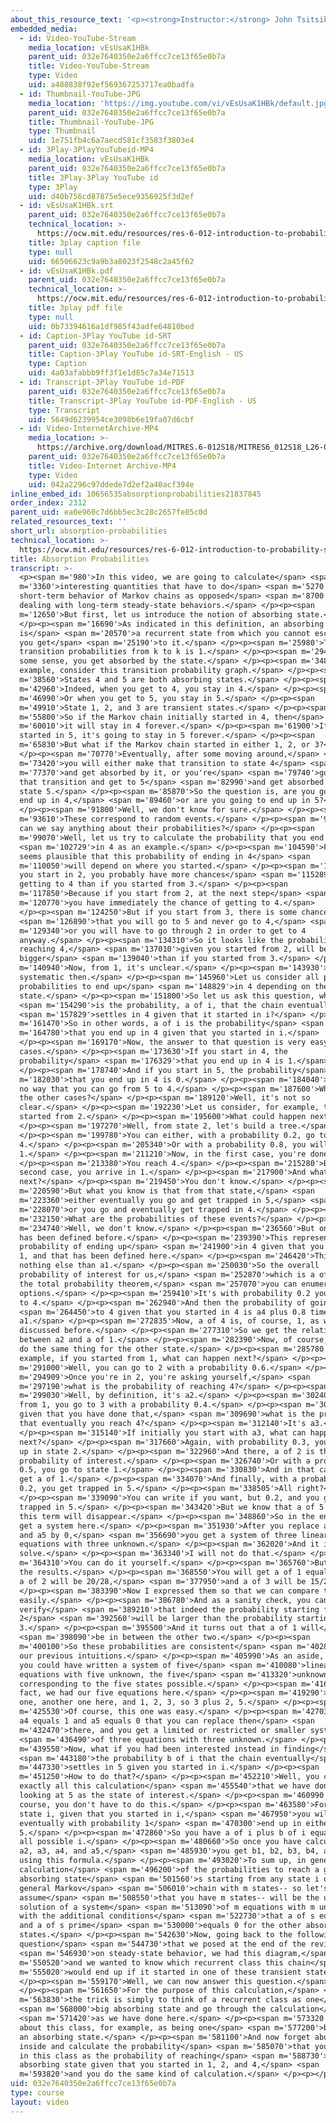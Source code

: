 ```yaml
---
about_this_resource_text: '<p><strong>Instructor:</strong> John Tsitsiklis</p>'
embedded_media:
  - id: Video-YouTube-Stream
    media_location: vEsUsaK1HBk
    parent_uid: 032e7640350e2a6ffcc7ce13f65e0b7a
    title: Video-YouTube-Stream
    type: Video
    uid: a488838f92ef569367253717ea0badfa
  - id: Thumbnail-YouTube-JPG
    media_location: 'https://img.youtube.com/vi/vEsUsaK1HBk/default.jpg'
    parent_uid: 032e7640350e2a6ffcc7ce13f65e0b7a
    title: Thumbnail-YouTube-JPG
    type: Thumbnail
    uid: 1e751fb4c6a7aecd581cf3583f3803e4
  - id: 3Play-3PlayYouTubeid-MP4
    media_location: vEsUsaK1HBk
    parent_uid: 032e7640350e2a6ffcc7ce13f65e0b7a
    title: 3Play-3Play YouTube id
    type: 3Play
    uid: d40b756cd87875e5ece9356925f3d2ef
  - id: vEsUsaK1HBk.srt
    parent_uid: 032e7640350e2a6ffcc7ce13f65e0b7a
    technical_location: >-
      https://ocw.mit.edu/resources/res-6-012-introduction-to-probability-spring-2018/part-iii-random-processes/absorption-probabilities/vEsUsaK1HBk.srt
    title: 3play caption file
    type: null
    uid: 66506623c9a9b3a8023f2548c2a45f62
  - id: vEsUsaK1HBk.pdf
    parent_uid: 032e7640350e2a6ffcc7ce13f65e0b7a
    technical_location: >-
      https://ocw.mit.edu/resources/res-6-012-introduction-to-probability-spring-2018/part-iii-random-processes/absorption-probabilities/vEsUsaK1HBk.pdf
    title: 3play pdf file
    type: null
    uid: 0b73394616a1df985f43adfe64810bed
  - id: Caption-3Play YouTube id-SRT
    parent_uid: 032e7640350e2a6ffcc7ce13f65e0b7a
    title: Caption-3Play YouTube id-SRT-English - US
    type: Caption
    uid: 4a03afabbb9ff3f1e1d85c7a34e71513
  - id: Transcript-3Play YouTube id-PDF
    parent_uid: 032e7640350e2a6ffcc7ce13f65e0b7a
    title: Transcript-3Play YouTube id-PDF-English - US
    type: Transcript
    uid: 5649d6239954ce3098b6e19fa07d6cbf
  - id: Video-InternetArchive-MP4
    media_location: >-
      https://archive.org/download/MITRES.6-012S18/MITRES6_012S18_L26-06_300k.mp4
    parent_uid: 032e7640350e2a6ffcc7ce13f65e0b7a
    title: Video-Internet Archive-MP4
    type: Video
    uid: 042a2296c97ddede7d2ef2a40acf394e
inline_embed_id: 10656535absorptionprobabilities21837845
order_index: 2312
parent_uid: ea0e960c7d6bb5ec3c28c2657fe85c0d
related_resources_text: ''
short_url: absorption-probabilities
technical_location: >-
  https://ocw.mit.edu/resources/res-6-012-introduction-to-probability-spring-2018/part-iii-random-processes/absorption-probabilities
title: Absorption Probabilities
transcript: >-
  <p><span m='980'>In this video, we are going to calculate</span> <span
  m='3360'>interesting quantities that have to do</span> <span m='5270'>with the
  short-term behavior of Markov chains as opposed</span> <span m='8700'>to those
  dealing with long-term steady-state behaviors.</span> </p><p><span
  m='12650'>But first, let us introduce the notion of absorbing state.</span>
  </p><p><span m='16690'>As indicated in this definition, an absorbing state
  is</span> <span m='20570'>a recurrent state from which you cannot escape once
  you get</span> <span m='25190'>to it.</span> </p><p><span m='25980'>The
  transition probabilities from k to k is 1.</span> </p><p><span m='29450'>So in
  some sense, you get absorbed by the state.</span> </p><p><span m='34870'>For
  example, consider this transition probability graph.</span> </p><p><span
  m='38560'>States 4 and 5 are both absorbing states.</span> </p><p><span
  m='42960'>Indeed, when you get to 4, you stay in 4.</span> </p><p><span
  m='46990'>Or when you get to 5, you stay in 5.</span> </p><p><span
  m='49910'>State 1, 2, and 3 are transient states.</span> </p><p><span
  m='55800'>So if the Markov chain initially started in 4, then</span> <span
  m='60010'>it will stay in 4 forever.</span> </p><p><span m='61900'>If it
  started in 5, it's going to stay in 5 forever.</span> </p><p><span
  m='65830'>But what if the Markov chain started in either 1, 2, or 3?</span>
  </p><p><span m='70770'>Eventually, after some moving around,</span> <span
  m='73420'>you will either make that transition to state 4</span> <span
  m='77370'>and get absorbed by it, or you're</span> <span m='79740'>going to do
  that transition and get to 5</span> <span m='82990'>and get absorbed by the
  state 5.</span> </p><p><span m='85870'>So the question is, are you going to
  end up in 4,</span> <span m='89460'>or are you going to end up in 5?</span>
  </p><p><span m='91800'>Well, we don't know for sure.</span> </p><p><span
  m='93610'>These correspond to random events.</span> </p><p><span m='96090'>But
  can we say anything about their probabilities?</span> </p><p><span
  m='99070'>Well, let us try to calculate the probability that you end up</span>
  <span m='102729'>in 4 as an example.</span> </p><p><span m='104590'>First, it
  seems plausible that this probability of ending in 4</span> <span
  m='110050'>will depend on where you started.</span> </p><p><span m='111950'>If
  you start in 2, you probably have more chances</span> <span m='115289'>of
  getting to 4 than if you started from 3.</span> </p><p><span
  m='117850'>Because if you start from 2, at the next step</span> <span
  m='120770'>you have immediately the chance of getting to 4.</span>
  </p><p><span m='124250'>But if you start from 3, there is some chance</span>
  <span m='126890'>that you will go to 5 and never go to 4,</span> <span
  m='129340'>or you will have to go through 2 in order to get to 4
  anyway.</span> </p><p><span m='134310'>So it looks like the probability of
  reaching 4,</span> <span m='137010'>given you started from 2, will be
  bigger</span> <span m='139040'>than if you started from 3.</span> </p><p><span
  m='140940'>Now, from 1, it's unclear.</span> </p><p><span m='143930'>Let us be
  systematic then.</span> </p><p><span m='145960'>Let us consider all possible
  probabilities to end up</span> <span m='148829'>in 4 depending on the initial
  state.</span> </p><p><span m='151800'>So let us ask this question, what</span>
  <span m='154290'>is the probability, a of i, that the chain eventually</span>
  <span m='157829'>settles in 4 given that it started in i?</span> </p><p><span
  m='161470'>So in other words, a of i is the probability</span> <span
  m='164780'>that you end up in 4 given that you started in i.</span>
  </p><p><span m='169170'>Now, the answer to that question is very easy for some
  cases.</span> </p><p><span m='173630'>If you start in 4, the
  probability</span> <span m='176329'>that you end up in 4 is 1.</span>
  </p><p><span m='178740'>And if you start in 5, the probability</span> <span
  m='182030'>that you end up in 4 is 0.</span> </p><p><span m='184040'>There is
  no way that you can go from 5 to 4.</span> </p><p><span m='187600'>What about
  the other cases?</span> </p><p><span m='189120'>Well, it's not so
  clear.</span> </p><p><span m='192230'>Let us consider, for example, that you
  started from 2.</span> </p><p><span m='195600'>What could happen next?</span>
  </p><p><span m='197270'>Well, from state 2, let's build a tree.</span>
  </p><p><span m='199780'>You can either, with a probability 0.2, go to
  4.</span> </p><p><span m='205340'>Or with a probability 0.8, you will go to
  1.</span> </p><p><span m='211210'>Now, in the first case, you're done.</span>
  </p><p><span m='213380'>You reach 4.</span> </p><p><span m='215280'>But in the
  second case, you arrive in 1.</span> </p><p><span m='217900'>And what happens
  next?</span> </p><p><span m='219450'>You don't know.</span> </p><p><span
  m='220590'>But what you know is that from that state,</span> <span
  m='223360'>either eventually you go and get trapped in 5,</span> <span
  m='228070'>or you go and eventually get trapped in 4.</span> </p><p><span
  m='232150'>What are the probabilities of these events?</span> </p><p><span
  m='234740'>Well, we don't know.</span> </p><p><span m='236560'>But one of them
  has been defined before.</span> </p><p><span m='239390'>This represents the
  probability of ending up</span> <span m='241900'>in 4 given that you start in
  1, and that has been defined here.</span> </p><p><span m='246420'>This is
  nothing else than a1.</span> </p><p><span m='250030'>So the overall
  probability of interest for us,</span> <span m='252870'>which is a of 2, using
  the total probability theorem,</span> <span m='257070'>you can enumerate all
  options.</span> </p><p><span m='259410'>It's with probability 0.2 you will go
  to 4.</span> </p><p><span m='262940'>And then the probability of going</span>
  <span m='264450'>to 4 given that you started in 4 is a4 plus 0.8 times
  a1.</span> </p><p><span m='272835'>Now, a of 4 is, of course, 1, as we have
  discussed before.</span> </p><p><span m='277310'>So we get the relation
  between a2 and a of 1.</span> </p><p><span m='282390'>Now, of course, you can
  do the same thing for the other state.</span> </p><p><span m='285780'>For
  example, if you started from 1, what can happen next?</span> </p><p><span
  m='291000'>Well, you can go to 2 with a probability 0.6.</span> </p><p><span
  m='294909'>Once you're in 2, you're asking yourself,</span> <span
  m='297190'>what is the probability of reaching 4?</span> </p><p><span
  m='299030'>Well, by definition, it's a2.</span> </p><p><span m='302400'>Or
  from 1, you go to 3 with a probability 0.4.</span> </p><p><span m='307940'>And
  given that you have done that,</span> <span m='309690'>what is the probability
  that eventually you reach 4?</span> </p><p><span m='312140'>It's a3.</span>
  </p><p><span m='315140'>If initially you start with a3, what can happen
  next?</span> </p><p><span m='317660'>Again, with probability 0.3, you will end
  up in state 2.</span> </p><p><span m='322960'>And there, a of 2 is the
  probability of interest.</span> </p><p><span m='326740'>Or with a probability
  0.5, you go to state 1.</span> </p><p><span m='330830'>And in that case, you
  get a of 1.</span> </p><p><span m='334070'>And finally, with a probability
  0.2, you get trapped in 5.</span> </p><p><span m='338505'>All right?</span>
  </p><p><span m='339090'>You can write if you want, but 0.2, and you get
  trapped in 5.</span> </p><p><span m='343420'>But we know that a of 5 is 0, so
  this term will disappear.</span> </p><p><span m='348860'>So in the end, you
  get a system here.</span> </p><p><span m='351930'>After you replace a4 by 1
  and a5 by 0,</span> <span m='356690'>you get a system of three linear
  equations with three unknown.</span> </p><p><span m='362020'>And it is easy to
  solve.</span> </p><p><span m='363340'>I will not do that.</span> </p><p><span
  m='364310'>You can do it yourself.</span> </p><p><span m='365760'>But here are
  the results.</span> </p><p><span m='368550'>You will get a of 1 equals 18/28,
  a of 2 will be 20/28,</span> <span m='377950'>and a of 3 will be 15/28.</span>
  </p><p><span m='383390'>Now I expressed them so that we can compare them
  easily.</span> </p><p><span m='386780'>And as a sanity check, you can
  verify</span> <span m='389210'>that indeed the probability starting from
  2</span> <span m='392560'>will be larger than the probability starting from
  3.</span> </p><p><span m='395500'>And it turns out that a of 1 will</span>
  <span m='398090'>be in between the other two.</span> </p><p><span
  m='400100'>So these probabilities are consistent</span> <span m='402860'>with
  our previous intuitions.</span> </p><p><span m='405990'>As an aside, note that
  you could have written a system of five</span> <span m='410080'>linear
  equations with five unknown, the five</span> <span m='413320'>unknown
  corresponding to the five states possible.</span> </p><p><span m='416590'>In
  fact, we had our five equations here.</span> </p><p><span m='419290'>Here was
  one, another one here, and 1, 2, 3, so 3 plus 2, 5.</span> </p><p><span
  m='425530'>Of course, this one was easy.</span> </p><p><span m='427030'>It was
  a4 equals 1 and a5 equals 0 that you can replace then</span> <span
  m='432470'>there, and you get a limited or restricted or smaller system</span>
  <span m='436490'>of three equations with three unknown.</span> </p><p><span
  m='439550'>Now, what if you had been interested instead in finding</span>
  <span m='443180'>the probability b of i that the chain eventually</span> <span
  m='447330'>settles in 5 given you started in i.</span> </p><p><span
  m='451250'>How to do that?</span> </p><p><span m='452210'>Well, you can repeat
  exactly all this calculation</span> <span m='455540'>that we have done, but
  looking at 5 as the state of interest.</span> </p><p><span m='460990'>But of
  course, you don't have to do this.</span> </p><p><span m='463580'>For any
  state i, given that you started in i,</span> <span m='467950'>you will
  eventually with probability 1</span> <span m='470300'>end up in either 4 or
  5.</span> </p><p><span m='472860'>So you have a of i plus b of i equals 1 for
  all possible i.</span> </p><p><span m='480660'>So once you have calculated a1,
  a2, a3, a4, and a5,</span> <span m='485930'>you get b1, b2, b3, b4, and b5 by
  using this formula.</span> </p><p><span m='493020'>To sum up, in general, the
  calculation</span> <span m='496200'>of the probabilities to reach a given
  absorbing state</span> <span m='501560'>s starting from any state i of a
  general Markov</span> <span m='506010'>chain with m states-- so let's
  assume</span> <span m='508550'>that you have m states-- will be the unique
  solution of a system</span> <span m='513090'>of m equations with m unknowns,
  with the additional conditions</span> <span m='522730'>that a of s equals 1
  and a of s prime</span> <span m='530000'>equals 0 for the other absorbing
  states.</span> </p><p><span m='542630'>Now, going back to the following
  question</span> <span m='544730'>that we posed at the end of the review</span>
  <span m='546930'>on steady-state behavior, we had this diagram,</span> <span
  m='550520'>and we wanted to know which recurrent class this chain</span> <span
  m='555020'>would end up if it started in one of these transient states.</span>
  </p><p><span m='559170'>Well, we can now answer this question.</span>
  </p><p><span m='561650'>For the purpose of this calculation,</span> <span
  m='563830'>the trick is simply to think of a recurrent class as one</span>
  <span m='568000'>big absorbing state and go through the calculation</span>
  <span m='571420'>as we have done here.</span> </p><p><span m='573320'>So think
  about this class, for example, as being one</span> <span m='577200'>big state,
  an absorbing state.</span> </p><p><span m='581100'>And now forget about the
  inside and calculate the probability</span> <span m='585070'>that you end up
  in this class as the probability of reaching</span> <span m='588730'>this
  absorbing state given that you started in 1, 2, and 4,</span> <span
  m='593820'>and you do the same kind of calculation.</span> </p><p></p>
uid: 032e7640350e2a6ffcc7ce13f65e0b7a
type: course
layout: video
---
```

